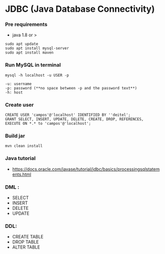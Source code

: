 # JDBC (Java Database Connectivity)

### Pre requirements
- java 1.8 or >
```
sudo apt update
sudo apt install mysql-server
sudo apt install maven
```

### Run MySQL in terminal
``` 
mysql -h localhost -u USER -p

-u: username
-p: password (**no space between -p and the password text**)
-h: host
```

### Create user

```
CREATE USER 'campos'@'localhost' IDENTIFIED BY ''deitel';
GRANT SELECT, INSERT, UPDATE, DELETE, CREATE, DROP, REFERENCES,
EXECUTE ON *.* to 'campos'@'localhost';
```
### Build jar
```
mvn clean install 
```
### Java tutorial
- https://docs.oracle.com/javase/tutorial/jdbc/basics/processingsqlstatements.html

### DML :
- SELECT
- INSERT
- DELETE
- UPDATE

### DDL:
- CREATE TABLE
- DROP TABLE
- ALTER TABLE